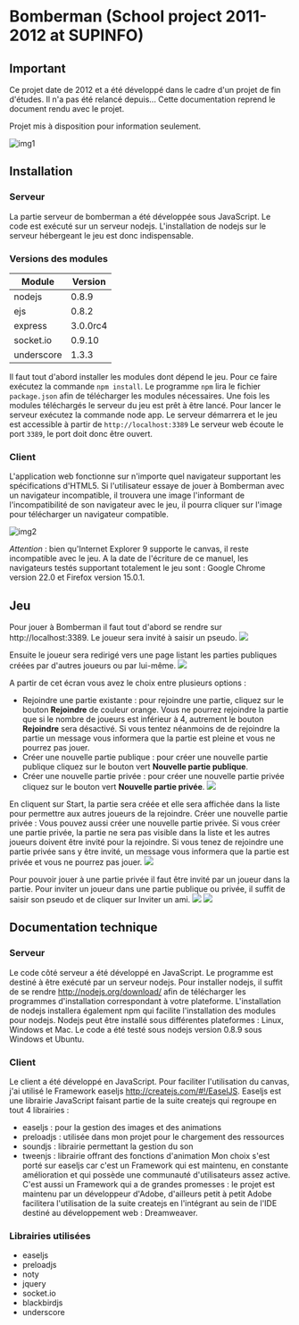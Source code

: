 # Bomberman (School project 2011-2012 at SUPINFO)

## Important
Ce projet date de 2012 et a été développé dans le cadre d'un projet de fin d'études. Il n'a pas été relancé depuis...
Cette documentation reprend le document rendu avec le projet.

Projet mis à disposition pour information seulement.

![img1](./doc/game.jpg)

## Installation

### Serveur
La partie serveur de bomberman a été développée sous JavaScript. Le code est exécuté sur un serveur nodejs. L'installation de nodejs sur le serveur hébergeant le jeu est donc indispensable.

### Versions des modules
| Module     | Version  |
| ---------  | -------- |
| nodejs     | 0.8.9    |
| ejs        | 0.8.2    |
| express    | 3.0.0rc4 |
| socket.io  | 0.9.10   |
| underscore | 1.3.3    |

Il faut tout d'abord installer les modules dont dépend le jeu. Pour ce faire exécutez la commande `npm install`. Le programme `npm` lira le fichier `package.json` afin de télécharger les modules nécessaires. Une fois les modules téléchargés le serveur du jeu est prêt à être lancé.
Pour lancer le serveur exécutez la commande node app.
Le serveur démarrera et le jeu est accessible à partir de `http://localhost:3389`
Le serveur web écoute le port `3389`, le port doit donc être ouvert.

### Client
L'application web fonctionne sur n'importe quel navigateur supportant les spécifications d'HTML5.
Si l'utilisateur essaye de jouer à Bomberman avec un navigateur incompatible, il trouvera une image l'informant de l'incompatibilité de son navigateur avec le jeu, il pourra cliquer sur l'image pour télécharger un navigateur compatible.

![img2](./doc/browser.jpg)

*Attention* : bien qu'Internet Explorer 9 supporte le canvas, il reste incompatible avec le jeu.
A la date de l'écriture de ce manuel, les navigateurs testés supportant totalement le jeu sont : Google Chrome version 22.0 et Firefox version 15.0.1.

## Jeu

Pour jouer à Bomberman il faut tout d'abord se rendre sur http://localhost:3389. Le joueur sera invité à saisir un pseudo.
![](./doc/scr1.jpg)

Ensuite le joueur sera redirigé vers une page listant les parties publiques créées par d'autres joueurs ou par lui-même.
![](./doc/scr2.jpg)

A partir de cet écran vous avez le choix entre plusieurs options :
- Rejoindre une partie existante : pour rejoindre une partie, cliquez sur le bouton **Rejoindre** de couleur orange. Vous ne pourrez rejoindre la partie que si le nombre de joueurs est inférieur à 4, autrement le bouton **Rejoindre** sera désactivé. Si vous tentez néanmoins de de rejoindre la partie un message vous informera que la partie est pleine et vous ne pourrez pas jouer.
- Créer une nouvelle partie publique : pour créer une nouvelle partie publique cliquez sur le bouton vert **Nouvelle partie publique**.
- Créer une nouvelle partie privée : pour créer une nouvelle partie privée cliquez sur le bouton vert **Nouvelle partie privée**.
![](./doc/scr3.jpg)

En cliquent sur Start, la partie sera créée et elle sera affichée dans la liste pour permettre aux autres joueurs de la rejoindre.
Créer une nouvelle partie privée : Vous pouvez aussi créer une nouvelle partie privée. Si vous créer une partie privée, la partie ne sera pas visible dans la liste et les autres joueurs doivent être invité pour la rejoindre. Si vous tenez de rejoindre une partie privée sans y être invité, un message vous informera que la partie est privée et vous ne pourrez pas jouer.
![](./doc/scr4.jpg)

Pour pouvoir jouer à une partie privée il faut être invité par un joueur dans la partie. Pour inviter un joueur dans une partie publique ou privée, il suffit de saisir son pseudo et de cliquer sur Inviter un ami.
![](./doc/scr5.jpg)
![](./doc/scr6.jpg)

## Documentation technique

### Serveur
Le code côté serveur a été développé en JavaScript. Le programme est destiné à être exécuté par un serveur nodejs.
Pour installer nodejs, il suffit de se rendre http://nodejs.org/download/ afin de télécharger les programmes d'installation correspondant à votre plateforme. L'installation de nodejs installera également npm qui facilite l'installation des modules pour nodejs.
Nodejs peut être installé sous différentes plateformes : Linux, Windows et Mac.
Le code a été testé sous nodejs version 0.8.9 sous Windows et Ubuntu.

### Client
Le client a été développé en JavaScript.
Pour faciliter l'utilisation du canvas, j'ai utilisé le Framework easeljs http://createjs.com/#!/EaselJS.
Easeljs est une librairie JavaScript faisant partie de la suite createjs qui regroupe en tout 4 librairies :
- easeljs : pour la gestion des images et des animations
- preloadjs : utilisée dans mon projet pour le chargement des ressources
- soundjs : librairie permettant la gestion du son
- tweenjs : librairie offrant des fonctions d'animation
Mon choix s'est porté sur easeljs car c'est un Framework qui est maintenu, en constante amélioration et qui possède une communauté d'utilisateurs assez active. C'est aussi un Framework qui a de grandes promesses : le projet est maintenu par un développeur d'Adobe, d'ailleurs petit à petit Adobe facilitera l'utilisation de la suite createjs en l'intégrant au sein de l'IDE destiné au développement web : Dreamweaver.
### Librairies utilisées
- easeljs
- preloadjs
- noty
- jquery
- socket.io
- blackbirdjs
- underscore
